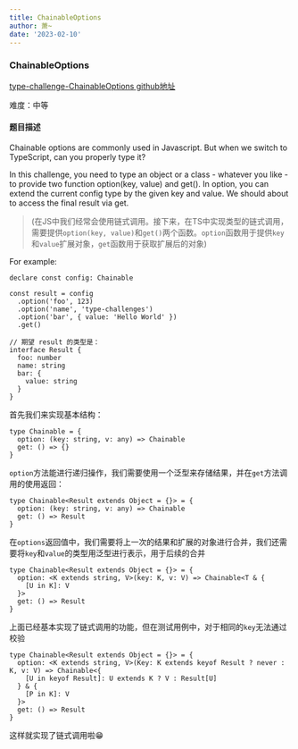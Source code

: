 ```yaml
---
title: ChainableOptions
author: 萧~
date: '2023-02-10'
---
```


### ChainableOptions
[type-challenge-ChainableOptions github地址](https://github.com/type-challenges/type-challenges/blob/main/questions/00012-medium-chainable-options/README.md)

难度：中等

#### 题目描述

Chainable options are commonly used in Javascript. But when we switch to TypeScript, can you properly type it?

In this challenge, you need to type an object or a class - whatever you like - to provide two function option(key, value) and get(). In option, you can extend the current config type by the given key and value. We should about to access the final result via get.

>(在JS中我们经常会使用链式调用。接下来，在TS中实现类型的链式调用，需要提供```option(key, value)```和```get()```两个函数。```option```函数用于提供```key```和```value```扩展对象，```get```函数用于获取扩展后的对象)

For example:

```
declare const config: Chainable

const result = config
  .option('foo', 123)
  .option('name', 'type-challenges')
  .option('bar', { value: 'Hello World' })
  .get()

// 期望 result 的类型是：
interface Result {
  foo: number
  name: string
  bar: {
    value: string
  }
}
```

首先我们来实现基本结构：

```
type Chainable = {
  option: (key: string, v: any) => Chainable
  get: () => {}
}
```

```option```方法能进行递归操作，我们需要使用一个泛型来存储结果，并在```get```方法调用的使用返回：

```
type Chainable<Result extends Object = {}> = {
  option: (key: string, v: any) => Chainable
  get: () => Result
}
```

在```options```返回值中，我们需要将上一次的结果和扩展的对象进行合并，我们还需要将```key```和```value```的类型用泛型进行表示，用于后续的合并

```
type Chainable<Result extends Object = {}> = {
  option: <K extends string, V>(key: K, v: V) => Chainable<T & {
    [U in K]: V
  }>
  get: () => Result
}
```

上面已经基本实现了链式调用的功能，但在测试用例中，对于相同的```key```无法通过校验

```
type Chainable<Result extends Object = {}> = {
  option: <K extends string, V>(Key: K extends keyof Result ? never : K, v: V) => Chainable<{
    [U in keyof Result]: U extends K ? V : Result[U]
  } & {
    [P in K]: V
  }>
  get: () => Result
}
```

这样就实现了链式调用啦😁
